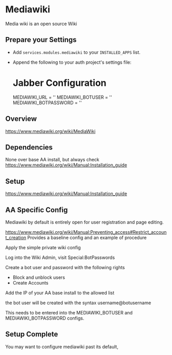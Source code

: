 # Mediawiki

Media wiki is an open source Wiki

## Prepare your Settings

- Add `services.modules.mediawiki` to your `INSTALLED_APPS` list.
 - Append the following to your auth project's settings file:
 
    # Jabber Configuration
    MEDIAWIKI_URL = ''
    MEDIAWIKI_BOTUSER = ''
    MEDIAWIKI_BOTPASSWORD = ''


## Overview
https://www.mediawiki.org/wiki/MediaWiki

## Dependencies
None over base AA install, but always check https://www.mediawiki.org/wiki/Manual:Installation_guide

## Setup

https://www.mediawiki.org/wiki/Manual:Installation_guide

## AA Specific Config

Mediawiki by default is entirely open for user registration and page editing.

https://www.mediawiki.org/wiki/Manual:Preventing_access#Restrict_account_creation Provides a baseline config and an example of procedure

Apply the simple private wiki config

Log into the Wiki Admin, visit Special:BotPasswords

Create a bot user and password with the following rights

- Block and unblock users
- Create Accounts

Add the IP of your AA base install to the allowed list

the bot user will be created with the syntax username@botusername

This needs to be entered into the MEDIAWIKI_BOTUSER and MEDIAWIKI_BOTPASSWORD configs.

## Setup Complete
You may want to configure mediawiki past its default,